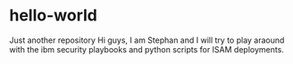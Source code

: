 # hello-world
Just another repository
Hi guys,
I am Stephan and I will try to play araound with the ibm security playbooks and python scripts for ISAM deployments.
